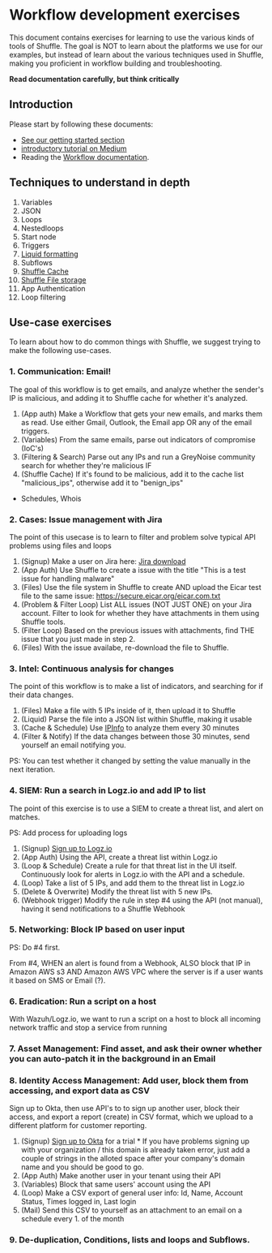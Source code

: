 # Workflow development exercises 
This document contains exercises for learning to use the various kinds of tools of Shuffle. The goal is NOT to learn about the platforms we use for our examples, but instead of learn about the various techniques used in Shuffle, making you proficient in workflow building and troubleshooting.

**Read documentation carefully, but think critically** 

## Introduction
Please start by following these documents:
- [See our getting started section](https://shuffler.io/docs/getting_started)
- [introductory tutorial on Medium](https://medium.com/shuffle-automation/introducing-shuffle-an-open-source-soar-platform-part-1-58a529de7d12) 
- Reading the [Workflow documentation](http://shuffler.io/docs/workflows).

## Techniques to understand in depth
1. Variables
2. JSON
3. Loops
4. Nestedloops
5. Start node
6. Triggers
7. [Liquid formatting]([url](https://shuffler.io/workflows/0d604c52-1b3f-49d8-a57e-480baf07ab8d))
8. Subflows
9. [Shuffle Cache]([url](https://shuffler.io/workflows/f39a3c37-4f38-4ca0-952a-a9425080b44e))
10. [Shuffle File storage]([url](https://shuffler.io/workflows/dd5e3800-2f2e-4089-8055-b500e3b8b349)) 
11. App Authentication
12. Loop filtering

## Use-case exercises
To learn about how to do common things with Shuffle, we suggest trying to make the following use-cases.

### 1. Communication: Email!
The goal of this workflow is to get emails, and analyze whether the sender's IP is malicious, and adding it to Shuffle cache for whether it's analyzed. 

1. (App auth) 					Make a Workflow that gets your new emails, and marks them as read. Use either Gmail, Outlook, the Email app OR any of the email triggers.
2. (Variables) 					From the same emails, parse out indicators of compromise (IoC's)
3. (Filtering & Search) Parse out any IPs and run a GreyNoise community search for whether they're malicious IF 
4. (Shuffle Cache) 			If it's found to be malicious, add it to the cache list "malicious_ips", otherwise add it to "benign_ips"

- Schedules, Whois

### 2. Cases: Issue management with Jira 
The point of this usecase is to learn to filter and problem solve typical API problems using files and loops

1. (Signup) Make a user on Jira here: [Jira download](https://www.atlassian.com/software/jira?&aceid=&adposition=&adgroup=95003655569&campaign=9124878867&creative=415542762940&device=c&keyword=jira%20software%20sign%20up&matchtype=e&network=g&placement=&ds_kids=p51242194601&ds_e=GOOGLE&ds_eid=700000001558501&ds_e1=GOOGLE&gclid=CjwKCAiA5t-OBhByEiwAhR-hmx8BfX8_S0SEAnN5pj0Lka1qmQ7G0-IqZOrwkL3JZYe_Rxp1i3RwBRoCLuwQAvD_BwE&gclsrc=aw.ds)
2. (App Auth) Use Shuffle to create a issue with the title "This is a test issue for handling malware"
3. (Files) Use the file system in Shuffle to create AND upload the Eicar test file to the same issue: https://secure.eicar.org/eicar.com.txt
4. (Problem & Filter Loop) List ALL issues (NOT JUST ONE) on your Jira account. Filter to look for whether they have attachments in them using Shuffle tools.
5. (Filter Loop) Based on the previous issues with attachments, find THE issue that you just made in step 2.
6. (Files) With the issue availabe, re-download the file to Shuffle.

### 3. Intel: Continuous analysis for changes
The point of this workflow is to make a list of indicators, and searching for if their data changes.

1. (Files) Make a file with 5 IPs inside of it, then upload it to Shuffle 					
2. (Liquid) Parse the file into a JSON list within Shuffle, making it usable 				
3. (Cache & Schedule) Use [IPInfo](https://ipinfo.io/signup) to analyze them every 30 minutes 	
4. (Filter & Notify) If the data changes between those 30 minutes, send yourself an email notifying you. 

PS: You can test whether it changed by setting the value manually in the next iteration.

### 4. SIEM: Run a search in Logz.io and add IP to list
The point of this exercise is to use a SIEM to create a threat list, and alert on matches.

PS: Add process for uploading logs

1. (Signup) [Sign up to Logz.io](https://logz.io/freetrial-bd/)
2. (App Auth) Using the API, create a threat list within Logz.io 
3. (Loop & Schedule) Create a rule for that threat list in the UI itself. Continuously look for alerts in Logz.io with the API and a schedule. 
4. (Loop) Take a list of 5 IPs, and add them to the threat list in Logz.io 
5. (Delete & Overwrite) Modify the threat list with 5 new IPs.
6. (Webhook trigger) Modify the rule in step #4 using the API (not manual), having it send notifications to a Shuffle Webhook 

### 5. Networking: Block IP based on user input
PS: Do #4 first. 

From #4, WHEN an alert is found from a Webhook, ALSO block that IP in Amazon AWS s3 AND Amazon AWS VPC where the server is if a user wants it based on SMS or Email (?).

### 6. Eradication: Run a script on a host
With Wazuh/Logz.io, we want to run a script on a host to block all incoming network traffic and stop a service from running

### 7. Asset Management: Find asset, and ask their owner whether you can auto-patch it in the background in an Email 


### 8. Identity Access Management: Add user, block them from accessing, and export data as CSV
Sign up to Okta, then use API's to to sign up another user, block their access, and export a report (create) in CSV format, which we upload to a different platform for customer reporting.

1. (Signup) [Sign up to Okta](https://www.okta.com/uk/free-trial/) for a trial * If you have problems signing up with your organization / this domain is already taken error, just add a couple of strings in the alloted space after your company's domain name and you should be good to go. 
2. (App Auth) Make another user in your tenant using their API
3. (Variables) Block that same users' account using the API
4. (Loop) Make a CSV export of general user info: Id, Name, Account Status, Times logged in, Last login
5. (Mail) Send this CSV to yourself as an attachment to an email on a schedule every 1. of the month

### 9. De-duplication, Conditions, lists and loops and Subflows. 
